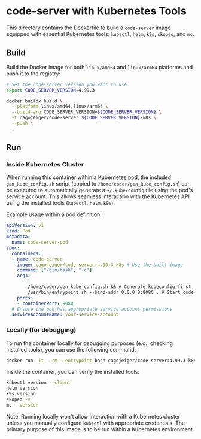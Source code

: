 # code-server with Kubernetes Tools

This directory contains the Dockerfile to build a `code-server` image equipped with essential Kubernetes tools: `kubectl`, `helm`, `k9s`, `skopeo`, and `mc`.

## Build

Build the Docker image for both `linux/amd64` and `linux/arm64` platforms and push it to the registry:

```bash
# Set the code-server version you want to use
export CODE_SERVER_VERSION=4.99.3

docker buildx build \
  --platform linux/amd64,linux/arm64 \
  --build-arg CODE_SERVER_VERSION=${CODE_SERVER_VERSION} \
  -t cagojeiger/code-server:${CODE_SERVER_VERSION}-k8s \
  --push \
  .
```

## Run

### Inside Kubernetes Cluster

When running this container within a Kubernetes pod, the included `gen_kube_config.sh` script (copied to `/home/coder/gen_kube_config.sh`) can be executed to automatically generate a `~/.kube/config` file using the pod's service account. This allows seamless interaction with the Kubernetes API using the installed tools (`kubectl`, `helm`, `k9s`).

Example usage within a pod definition:

```yaml
apiVersion: v1
kind: Pod
metadata:
  name: code-server-pod
spec:
  containers:
  - name: code-server
    image: cagojeiger/code-server:4.99.3-k8s # Use the built image
    command: ["/bin/bash", "-c"]
    args:
      - |
        /home/coder/gen_kube_config.sh && # Generate kubeconfig first
        /usr/bin/entrypoint.sh --bind-addr 0.0.0.0:8080 . # Start code-server
    ports:
    - containerPort: 8080
  # Ensure the pod has appropriate service account permissions
  serviceAccountName: your-service-account
```

### Locally (for debugging)

To run the container locally for debugging purposes (e.g., checking installed tools), you can use the following command:

```bash
docker run -it --rm --entrypoint bash cagojeiger/code-server:4.99.3-k8s
```

Inside the container, you can verify the installed tools:

```bash
kubectl version --client
helm version
k9s version
skopeo -v
mc --version
```

Note: Running locally won't allow interaction with a Kubernetes cluster unless you manually configure `kubectl` with appropriate credentials. The primary purpose of this image is to be run within a Kubernetes environment.
